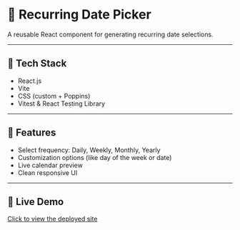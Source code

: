 # 📅 Recurring Date Picker

A reusable React component for generating recurring date selections.

---

## 🔧 Tech Stack
- React.js
- Vite
- CSS (custom + Poppins)
- Vitest & React Testing Library

---

## 📸 Features
- Select frequency: Daily, Weekly, Monthly, Yearly
- Customization options (like day of the week or date)
- Live calendar preview
- Clean responsive UI

---

## 🚀 Live Demo
[Click to view the deployed site](https://soft-starburst-33dfac.netlify.app/)



